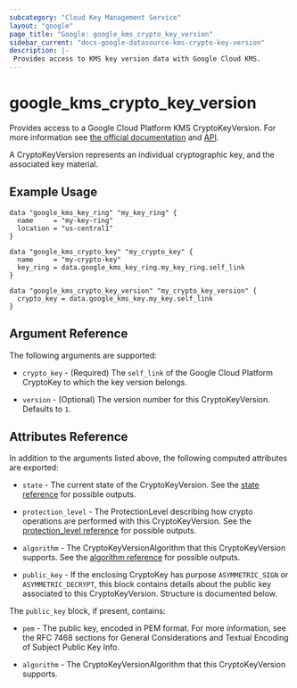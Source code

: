 ```yaml
---
subcategory: "Cloud Key Management Service"
layout: "google"
page_title: "Google: google_kms_crypto_key_version"
sidebar_current: "docs-google-datasource-kms-crypto-key-version"
description: |-
 Provides access to KMS key version data with Google Cloud KMS.
---
```


# google\_kms\_crypto\_key\_version

Provides access to a Google Cloud Platform KMS CryptoKeyVersion. For more information see
[the official documentation](https://cloud.google.com/kms/docs/object-hierarchy#key_version)
and
[API](https://cloud.google.com/kms/docs/reference/rest/v1/projects.locations.keyRings.cryptoKeys.cryptoKeyVersions).

A CryptoKeyVersion represents an individual cryptographic key, and the associated key material.

## Example Usage

```hcl
data "google_kms_key_ring" "my_key_ring" {
  name     = "my-key-ring"
  location = "us-central1"
}

data "google_kms_crypto_key" "my_crypto_key" {
  name     = "my-crypto-key"
  key_ring = data.google_kms_key_ring.my_key_ring.self_link
}

data "google_kms_crypto_key_version" "my_crypto_key_version" {
  crypto_key = data.google_kms_key.my_key.self_link
}
```

## Argument Reference

The following arguments are supported:

* `crypto_key` - (Required) The `self_link` of the Google Cloud Platform CryptoKey to which the key version belongs.

* `version` - (Optional) The version number for this CryptoKeyVersion. Defaults to `1`.

## Attributes Reference

In addition to the arguments listed above, the following computed attributes are
exported:

* `state` - The current state of the CryptoKeyVersion. See the [state reference](https://cloud.google.com/kms/docs/reference/rest/v1/projects.locations.keyRings.cryptoKeys.cryptoKeyVersions#CryptoKeyVersion.CryptoKeyVersionState) for possible outputs.

* `protection_level` - The ProtectionLevel describing how crypto operations are performed with this CryptoKeyVersion. See the [protection_level reference](https://cloud.google.com/kms/docs/reference/rest/v1/ProtectionLevel) for possible outputs.

* `algorithm` - The CryptoKeyVersionAlgorithm that this CryptoKeyVersion supports. See the [algorithm reference](https://cloud.google.com/kms/docs/reference/rest/v1/CryptoKeyVersionAlgorithm) for possible outputs.

* `public_key` -  If the enclosing CryptoKey has purpose `ASYMMETRIC_SIGN` or `ASYMMETRIC_DECRYPT`, this block contains details about the public key associated to this CryptoKeyVersion. Structure is documented below.

The `public_key` block, if present, contains:

* `pem` - The public key, encoded in PEM format. For more information, see the RFC 7468 sections for General Considerations and Textual Encoding of Subject Public Key Info.

* `algorithm` - The CryptoKeyVersionAlgorithm that this CryptoKeyVersion supports.


